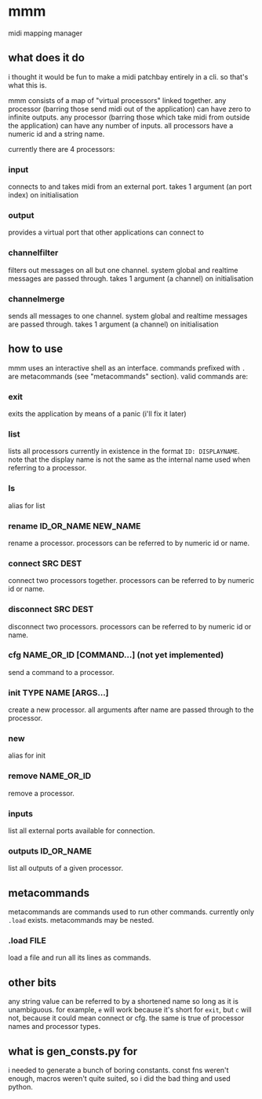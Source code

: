# mmm

midi mapping manager

## what does it do

i thought it would be fun to make a midi patchbay entirely in a cli. so that's what this is.

mmm consists of a map of "virtual processors" linked together. any processor (barring those send midi out of the application) can have zero to infinite outputs. any processor (barring those which take midi from outside the application) can have any number of inputs. all processors have a numeric id and a string name.

currently there are 4 processors:

### input
connects to and takes midi from an external port. takes 1 argument (an port index) on initialisation

### output
provides a virtual port that other applications can connect to

### channelfilter
filters out messages on all but one channel. system global and realtime messages are passed through. takes 1 argument (a channel) on initialisation

### channelmerge
sends all messages to one channel. system global and realtime messages are passed through. takes 1 argument (a channel) on initialisation

## how to use

mmm uses an interactive shell as an interface. commands prefixed with `.` are metacommands (see "metacommands" section). valid commands are:

### exit
exits the application by means of a panic (i'll fix it later)

### list
lists all processors currently in existence in the format `ID: DISPLAYNAME`. note that the display name is not the same as the internal name used when referring to a processor.

### ls
alias for list

### rename ID_OR_NAME NEW_NAME
rename a processor. processors can be referred to by numeric id or name.

### connect SRC DEST
connect two processors together. processors can be referred to by numeric id or name.

### disconnect SRC DEST
disconnect two processors. processors can be referred to by numeric id or name.

### cfg NAME_OR_ID \[COMMAND...\] (not yet implemented)
send a command to a processor.

### init TYPE NAME \[ARGS...\]
create a new processor. all arguments after name are passed through to the processor.

### new
alias for init

### remove NAME_OR_ID
remove a processor.

### inputs
list all external ports available for connection.

### outputs ID_OR_NAME
list all outputs of a given processor.

## metacommands

metacommands are commands used to run other commands. currently only `.load` exists. metacommands may be nested.

### .load FILE
load a file and run all its lines as commands.

## other bits

any string value can be referred to by a shortened name so long as it is unambiguous. for example, `e` will work because it's short for `exit`, but `c` will not, because it could mean connect or cfg. the same is true of processor names and processor types.

## what is gen_consts.py for

i needed to generate a bunch of boring constants. const fns weren't enough, macros weren't quite suited, so i did the bad thing and used python.
